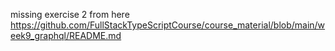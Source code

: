 missing exercise 2 from here
https://github.com/FullStackTypeScriptCourse/course_material/blob/main/week9_graphql/README.md
